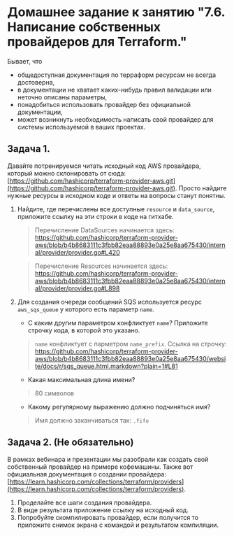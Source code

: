 # Домашнее задание к занятию "7.6. Написание собственных провайдеров для Terraform."

Бывает, что 
* общедоступная документация по терраформ ресурсам не всегда достоверна,
* в документации не хватает каких-нибудь правил валидации или неточно описаны параметры,
* понадобиться использовать провайдер без официальной документации,
* может возникнуть необходимость написать свой провайдер для системы используемой в ваших проектах.   

## Задача 1. 
Давайте потренируемся читать исходный код AWS провайдера, который можно склонировать от сюда: 
[https://github.com/hashicorp/terraform-provider-aws.git](https://github.com/hashicorp/terraform-provider-aws.git).
Просто найдите нужные ресурсы в исходном коде и ответы на вопросы станут понятны.  


1. Найдите, где перечислены все доступные `resource` и `data_source`, приложите ссылку на эти строки в коде на 
гитхабе.
    > Перечисление DataSources начинается здесь: https://github.com/hashicorp/terraform-provider-aws/blob/b4b8683111c3fbb82eaa88893e0a25e8aa675430/internal/provider/provider.go#L420

    > Перечисление Resources начинается здесь: https://github.com/hashicorp/terraform-provider-aws/blob/b4b8683111c3fbb82eaa88893e0a25e8aa675430/internal/provider/provider.go#L898

1. Для создания очереди сообщений SQS используется ресурс `aws_sqs_queue` у которого есть параметр `name`. 
    * С каким другим параметром конфликтует `name`? Приложите строчку кода, в которой это указано.
    >  `name` конфликтует с парметром `name_prefix`. Ссылка на строчку: https://github.com/hashicorp/terraform-provider-aws/blob/b4b8683111c3fbb82eaa88893e0a25e8aa675430/website/docs/r/sqs_queue.html.markdown?plain=1#L81
    * Какая максимальная длина имени? 
    > 80 символов
    * Какому регулярному выражению должно подчиняться имя? 
    > Имя должно заканчиваться так: `.fifo`
    
## Задача 2. (Не обязательно) 
В рамках вебинара и презентации мы разобрали как создать свой собственный провайдер на примере кофемашины. 
Также вот официальная документация о создании провайдера: 
[https://learn.hashicorp.com/collections/terraform/providers](https://learn.hashicorp.com/collections/terraform/providers).

1. Проделайте все шаги создания провайдера.
2. В виде результата приложение ссылку на исходный код.
3. Попробуйте скомпилировать провайдер, если получится то приложите снимок экрана с командой и результатом компиляции.   
